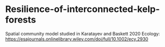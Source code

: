 # Resilience-of-interconnected-kelp-forests
Spatial community model studied in Karatayev and Baskett 2020 Ecology: https://esajournals.onlinelibrary.wiley.com/doi/full/10.1002/ecy.2930
